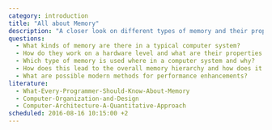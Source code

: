 ```yaml
---
category: introduction
title: "All about Memory"
description: "A closer look on different types of memory and their properties and usages."
questions:
  - What kinds of memory are there in a typical computer system?
  - How do they work on a hardware level and what are their properties (volatility, feature size, speed, energy consumption, cost, etc.)?
  - Which type of memory is used where in a computer system and why?
  - How does this lead to the overall memory hierarchy and how does it look for different computer systems (from supercomputer to IoT)?
  - What are possible modern methods for performance enhancements?
literature:
  - What-Every-Programmer-Should-Know-About-Memory
  - Computer-Organization-and-Design
  - Computer-Architecture-A-Quantitative-Approach
scheduled: 2016-08-16 10:15:00 +2
---
```

